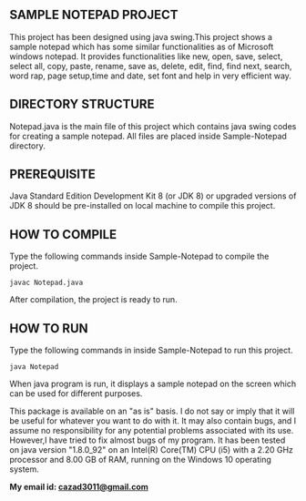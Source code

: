 
## SAMPLE NOTEPAD PROJECT

This project has been designed using java swing.This project shows a sample notepad which has some similar functionalities as of Microsoft windows notepad. It provides functionalities like new, open, save, select, select all, copy, paste, rename, save as, delete, edit, find, find next, search, word rap, page setup,time and date, set font and help in very efficient way.

## DIRECTORY STRUCTURE

Notepad.java is the main file of this project which contains java swing codes for creating a sample notepad. All files are placed inside
Sample-Notepad directory.

## PREREQUISITE

Java Standard Edition Development Kit 8 (or JDK 8) or upgraded versions of JDK 8 should be pre-installed on local machine to compile this project.

## HOW TO COMPILE
Type the following commands inside Sample-Notepad to compile the project.
```
javac Notepad.java
```
After compilation, the project is ready to run.

## HOW TO RUN
Type the following commands in inside Sample-Notepad to run this project.
```
java Notepad
```
When java program is run, it displays a sample notepad on the screen which can be used for different purposes. 

This package is available on an "as is" basis. I do not say or imply that it will be useful for 
whatever you want to do with it. It may also contain bugs, and I assume no responsibility for 
any potential problems associated with its use. However,I have tried to fix almost bugs of my 
program. It has been tested on java version "1.8.0_92" on an Intel(R) Core(TM) CPU (i5) with a 2.20 GHz processor and 8.00 GB of RAM, running on the Windows 10 operating system.

**My email id: <cazad3011@gmail.com>**
